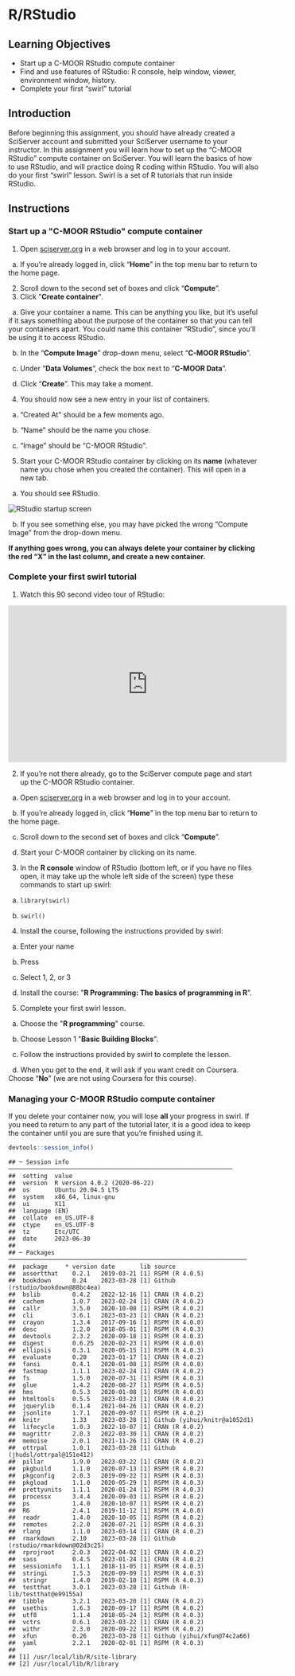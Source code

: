 


# R/RStudio

## Learning Objectives
- Start up a C-MOOR RStudio compute container
- Find and use features of RStudio: R console, help window, viewer, environment window, history.
- Complete your first “swirl” tutorial

## Introduction

Before beginning this assignment, you should have already created a SciServer account and submitted your SciServer username to your instructor. In this assignment you will learn how to set up the “C-MOOR RStudio” compute container on SciServer. You will learn the basics of how to use RStudio, and will practice doing R coding within RStudio. You will also do your first “swirl” lesson. Swirl is a set of R tutorials that run inside RStudio.

## Instructions

### Start up a "C-MOOR RStudio" compute container

1. Open [sciserver.org](https://sciserver.org) in a web browser and log in to your account.

  &nbsp; a. If you’re already logged in, click “**Home**” in the top menu bar to return to the home page.

2. Scroll down to the second set of boxes and click “**Compute**”.
3. Click "**Create container**".
  
  &nbsp; a. Give your container a name. This can be anything you like, but it’s useful if it says something about the purpose of the container so that you can tell your containers apart. You could name this container “RStudio”, since you’ll be using it to access RStudio.
  
  &nbsp; b. In the “**Compute Image**” drop-down menu, select “**C-MOOR RStudio**”.
  
  &nbsp; c. Under “**Data Volumes**”, check the box next to “**C-MOOR Data**”.
 
  &nbsp; d. Click “**Create**”. This may take a moment.

4. You should now see a new entry in your list of containers.
 
  &nbsp; a. “Created At” should be a few moments ago.

  &nbsp; b. “Name” should be the name you chose.

  &nbsp; c. “Image” should be “C-MOOR RStudio".

5. Start your C-MOOR RStudio container by clicking on its **name** (whatever name you chose when you created the container). This will open in a new tab. 
  
  &nbsp; a. You should see RStudio.

![RStudio startup screen](/cogaps-on-sciserver/resources/images/RStudio.png)

  &nbsp; b. If you see something else, you may have picked the wrong “Compute Image” from the drop-down menu.

**If anything goes wrong, you can always delete your container by clicking the red “X” in the last column, and create a new container.**

### Complete your first swirl tutorial

1. Watch this 90 second video tour of RStudio:

<iframe width="560" height="315" src="https://www.youtube.com/embed/n3uue28FD0w" title="YouTube video player" frameborder="0" allow="accelerometer; autoplay; clipboard-write; encrypted-media; gyroscope; picture-in-picture; web-share" allowfullscreen></iframe>

2. If you’re not there already, go to the SciServer compute page and start up the C-MOOR RStudio container.
  
  &nbsp; a. Open [sciserver.org](https://sciserver.org) in a web browser and log in to your account.
 
  &nbsp; b. If you’re already logged in, click “**Home**” in the top menu bar to return to the home page.
 
  &nbsp; c. Scroll down to the second set of boxes and click “**Compute**”.
 
  &nbsp; d. Start your C-MOOR container by clicking on its name.

3. In the **R console** window of RStudio (bottom left, or if you have no files open, it may take up the whole left side of the screen) type these commands to start up swirl:
  
  &nbsp; a. ```library(swirl)```
 
  &nbsp; b. ```swirl()```

4. Install the course, following the instructions provided by swirl:
 
  &nbsp; a. Enter your name

  &nbsp; b. Press <ENTER>

  &nbsp; c. Select 1, 2, or 3

  &nbsp; d. Install the course: "**R Programming: The basics of programming in R**".

5. Complete your first swirl lesson.
  
  &nbsp; a. Choose the "**R programming**" course.

  &nbsp; b. Choose Lesson 1 "**Basic Building Blocks**".

  &nbsp; c. Follow the instructions provided by swirl to complete the lesson.

  &nbsp; d. When you get to the end, it will ask if you want credit on Coursera. Choose “**No**” (we are not using Coursera for this course).

### Managing your C-MOOR RStudio compute container

If you delete your container now, you will lose **all** your progress in swirl. If you need to return to any part of the tutorial later, it is a good idea to keep the container until you are sure that you’re finished using it.


```r
devtools::session_info()
```

```
## ─ Session info ───────────────────────────────────────────────────────────────
##  setting  value                       
##  version  R version 4.0.2 (2020-06-22)
##  os       Ubuntu 20.04.5 LTS          
##  system   x86_64, linux-gnu           
##  ui       X11                         
##  language (EN)                        
##  collate  en_US.UTF-8                 
##  ctype    en_US.UTF-8                 
##  tz       Etc/UTC                     
##  date     2023-06-30                  
## 
## ─ Packages ───────────────────────────────────────────────────────────────────
##  package     * version date       lib source                            
##  assertthat    0.2.1   2019-03-21 [1] RSPM (R 4.0.5)                    
##  bookdown      0.24    2023-03-28 [1] Github (rstudio/bookdown@88bc4ea) 
##  bslib         0.4.2   2022-12-16 [1] CRAN (R 4.0.2)                    
##  cachem        1.0.7   2023-02-24 [1] CRAN (R 4.0.2)                    
##  callr         3.5.0   2020-10-08 [1] RSPM (R 4.0.2)                    
##  cli           3.6.1   2023-03-23 [1] CRAN (R 4.0.2)                    
##  crayon        1.3.4   2017-09-16 [1] RSPM (R 4.0.0)                    
##  desc          1.2.0   2018-05-01 [1] RSPM (R 4.0.3)                    
##  devtools      2.3.2   2020-09-18 [1] RSPM (R 4.0.3)                    
##  digest        0.6.25  2020-02-23 [1] RSPM (R 4.0.0)                    
##  ellipsis      0.3.1   2020-05-15 [1] RSPM (R 4.0.3)                    
##  evaluate      0.20    2023-01-17 [1] CRAN (R 4.0.2)                    
##  fansi         0.4.1   2020-01-08 [1] RSPM (R 4.0.0)                    
##  fastmap       1.1.1   2023-02-24 [1] CRAN (R 4.0.2)                    
##  fs            1.5.0   2020-07-31 [1] RSPM (R 4.0.3)                    
##  glue          1.4.2   2020-08-27 [1] RSPM (R 4.0.5)                    
##  hms           0.5.3   2020-01-08 [1] RSPM (R 4.0.0)                    
##  htmltools     0.5.5   2023-03-23 [1] CRAN (R 4.0.2)                    
##  jquerylib     0.1.4   2021-04-26 [1] CRAN (R 4.0.2)                    
##  jsonlite      1.7.1   2020-09-07 [1] RSPM (R 4.0.2)                    
##  knitr         1.33    2023-03-28 [1] Github (yihui/knitr@a1052d1)      
##  lifecycle     1.0.3   2022-10-07 [1] CRAN (R 4.0.2)                    
##  magrittr      2.0.3   2022-03-30 [1] CRAN (R 4.0.2)                    
##  memoise       2.0.1   2021-11-26 [1] CRAN (R 4.0.2)                    
##  ottrpal       1.0.1   2023-03-28 [1] Github (jhudsl/ottrpal@151e412)   
##  pillar        1.9.0   2023-03-22 [1] CRAN (R 4.0.2)                    
##  pkgbuild      1.1.0   2020-07-13 [1] RSPM (R 4.0.2)                    
##  pkgconfig     2.0.3   2019-09-22 [1] RSPM (R 4.0.3)                    
##  pkgload       1.1.0   2020-05-29 [1] RSPM (R 4.0.3)                    
##  prettyunits   1.1.1   2020-01-24 [1] RSPM (R 4.0.3)                    
##  processx      3.4.4   2020-09-03 [1] RSPM (R 4.0.2)                    
##  ps            1.4.0   2020-10-07 [1] RSPM (R 4.0.2)                    
##  R6            2.4.1   2019-11-12 [1] RSPM (R 4.0.0)                    
##  readr         1.4.0   2020-10-05 [1] RSPM (R 4.0.2)                    
##  remotes       2.2.0   2020-07-21 [1] RSPM (R 4.0.3)                    
##  rlang         1.1.0   2023-03-14 [1] CRAN (R 4.0.2)                    
##  rmarkdown     2.10    2023-03-28 [1] Github (rstudio/rmarkdown@02d3c25)
##  rprojroot     2.0.3   2022-04-02 [1] CRAN (R 4.0.2)                    
##  sass          0.4.5   2023-01-24 [1] CRAN (R 4.0.2)                    
##  sessioninfo   1.1.1   2018-11-05 [1] RSPM (R 4.0.3)                    
##  stringi       1.5.3   2020-09-09 [1] RSPM (R 4.0.3)                    
##  stringr       1.4.0   2019-02-10 [1] RSPM (R 4.0.3)                    
##  testthat      3.0.1   2023-03-28 [1] Github (R-lib/testthat@e99155a)   
##  tibble        3.2.1   2023-03-20 [1] CRAN (R 4.0.2)                    
##  usethis       1.6.3   2020-09-17 [1] RSPM (R 4.0.2)                    
##  utf8          1.1.4   2018-05-24 [1] RSPM (R 4.0.3)                    
##  vctrs         0.6.1   2023-03-22 [1] CRAN (R 4.0.2)                    
##  withr         2.3.0   2020-09-22 [1] RSPM (R 4.0.2)                    
##  xfun          0.26    2023-03-28 [1] Github (yihui/xfun@74c2a66)       
##  yaml          2.2.1   2020-02-01 [1] RSPM (R 4.0.3)                    
## 
## [1] /usr/local/lib/R/site-library
## [2] /usr/local/lib/R/library
```
